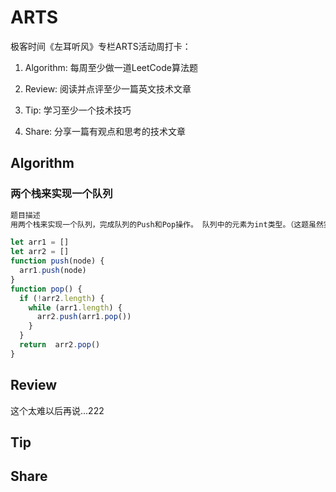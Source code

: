 # ARTS

极客时间《左耳听风》专栏ARTS活动周打卡：

1. Algorithm: 每周至少做一道LeetCode算法题

2. Review: 阅读并点评至少一篇英文技术文章

3. Tip: 学习至少一个技术技巧

4. Share: 分享一篇有观点和思考的技术文章

## Algorithm

### 两个栈来实现一个队列

```html
题目描述
用两个栈来实现一个队列，完成队列的Push和Pop操作。 队列中的元素为int类型。（这题虽然实现很简单，但是逻辑还是有点绕的）
```

```js
let arr1 = []
let arr2 = []
function push(node) {
  arr1.push(node)
}
function pop() {
  if (!arr2.length) {
    while (arr1.length) {
      arr2.push(arr1.pop())
    }
  }
  return  arr2.pop()
}
```

## Review

这个太难以后再说...222

## Tip

## Share

